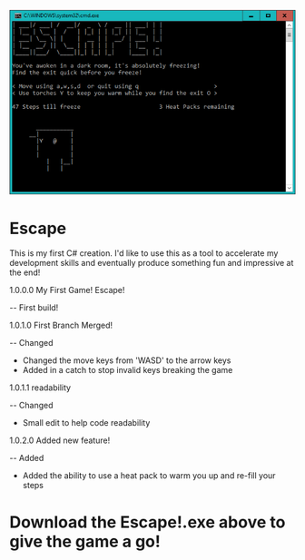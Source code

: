 ![Screenshot](/Image.png?raw=true)

# Escape

This is my first C# creation. I'd like to use this as a tool to accelerate my development skills and eventually produce something fun and impressive at the end!


1.0.0.0 My First Game! Escape!

-- First build!

1.0.1.0 First Branch Merged!

-- Changed 
- Changed the move keys from 'WASD' to the arrow keys
- Added in a catch to stop invalid keys breaking the game

1.0.1.1 readability 

-- Changed 
- Small edit to help code readability 

1.0.2.0 Added new feature!

-- Added 
- Added the ability to use a heat pack to warm you up and re-fill your steps

# Download the Escape!.exe above to give the game a go!
